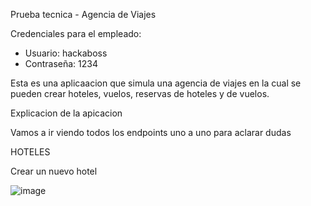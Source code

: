 Prueba tecnica - Agencia de Viajes

Credenciales para el empleado:
- Usuario: hackaboss
- Contraseña: 1234

Esta es una aplicaacion que simula una agencia de viajes en la cual se pueden crear hoteles, vuelos, reservas de hoteles y de vuelos. 

Explicacion de la apicacion

Vamos a ir viendo todos los endpoints uno a uno para aclarar dudas

HOTELES

Crear un nuevo hotel

![image](https://github.com/dmillanlpez/MillanDiego_pruebatec4/assets/97486464/a54180d1-3d95-4e24-8f9c-777cec2c397a)
